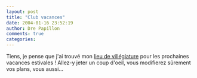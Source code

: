 ```yaml
---
layout: post
title: "Club vacances"
date: 2004-01-16 23:52:19
author: Dre Papillon
comments: true
categories: 
---
```



Tiens, je pense que j'ai trouvé mon [lieu de villégiature](http://cap-vacances-arnaque.skynetblogs.be/) pour les prochaines vacances estivales !  Allez-y jeter un coup d'oeil, vous modifierez sûrement vos plans, vous aussi...